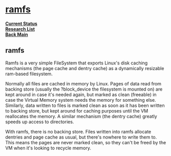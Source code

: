 # **[ramfs](https://wiki.debian.org/ramfs)**

**[Current Status](../../../../development/status/weekly/current_status.md)**\
**[Research List](../../../research_list.md)**\
**[Back Main](../../../../README.md)**

## ramfs

Ramfs is a very simple FileSystem that exports Linux's disk caching mechanisms (the page cache and dentry cache) as a dynamically resizable ram-based filesystem.

Normally all files are cached in memory by Linux. Pages of data read from backing store (usually the ?block_device the filesystem is mounted on) are kept around in case it's needed again, but marked as clean (freeable) in case the Virtual Memory system needs the memory for something else. Similarly, data written to files is marked clean as soon as it has been written to backing store, but kept around for caching purposes until the VM reallocates the memory. A similar mechanism (the dentry cache) greatly speeds up access to directories.

With ramfs, there is no backing store. Files written into ramfs allocate dentries and page cache as usual, but there's nowhere to write them to. This means the pages are never marked clean, so they can't be freed by the VM when it's looking to recycle memory.
